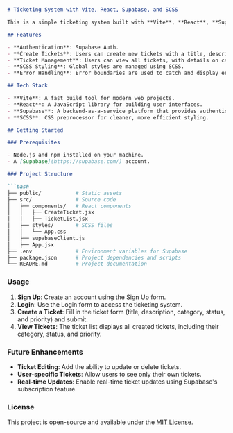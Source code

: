#

```markdown
# Ticketing System with Vite, React, Supabase, and SCSS

This is a simple ticketing system built with **Vite**, **React**, **Supabase**, and **SCSS**. Users can sign up, log in, create tickets, and manage ticket status, categories, and priority levels. The app integrates with Supabase for authentication and data storage.

## Features

- **Authentication**: Supabase Auth.
- **Create Tickets**: Users can create new tickets with a title, description, category, status, and priority level.
- **Ticket Management**: Users can view all tickets, with details on category, status, and priority.
- **SCSS Styling**: Global styles are managed using SCSS.
- **Error Handling**: Error boundaries are used to catch and display errors during runtime.

## Tech Stack

- **Vite**: A fast build tool for modern web projects.
- **React**: A JavaScript library for building user interfaces.
- **Supabase**: A backend-as-a-service platform that provides authentication and database solutions.
- **SCSS**: CSS preprocessor for cleaner, more efficient styling.

## Getting Started

### Prerequisites

- Node.js and npm installed on your machine.
- A [Supabase](https://supabase.com/) account.

### Project Structure

```bash
├── public/           # Static assets
├── src/              # Source code
│   ├── components/   # React components
│   │   ├── CreateTicket.jsx
│   │   ├── TicketList.jsx
│   ├── styles/       # SCSS files
│   │   └── App.css
│   ├── supabaseClient.js
│   ├── App.jsx
├── .env              # Environment variables for Supabase
├── package.json      # Project dependencies and scripts
└── README.md         # Project documentation
```

### Usage

1. **Sign Up**: Create an account using the Sign Up form.
2. **Login**: Use the Login form to access the ticketing system.
3. **Create a Ticket**: Fill in the ticket form (title, description, category, status, and priority) and submit.
4. **View Tickets**: The ticket list displays all created tickets, including their category, status, and priority.

### Future Enhancements

- **Ticket Editing**: Add the ability to update or delete tickets.
- **User-specific Tickets**: Allow users to see only their own tickets.
- **Real-time Updates**: Enable real-time ticket updates using Supabase's subscription feature.

### License

This project is open-source and available under the [MIT License](LICENSE).

```


